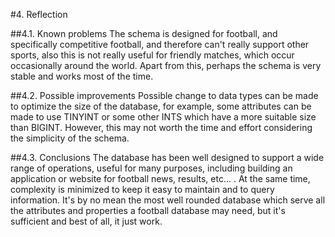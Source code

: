 #4. Reflection

##4.1. Known problems
The schema is designed for football, and specifically competitive football, and therefore can't really support other sports, also this is not really useful for friendly matches, which occur occasionally around the world. Apart from this, perhaps the schema is very stable and works most of the time.

##4.2. Possible improvements
Possible change to data types can be made to optimize the size of the database, for example, some attributes can be made to use TINYINT or some other INTS which have a more suitable size than BIGINT. However, this may not worth the time and effort considering the simplicity of the schema.

##4.3. Conclusions
The database has been well designed to support a wide range of operations, useful for many purposes, including building an application or website for football news, results, etc... . At the same time, complexity is minimized to keep it easy to maintain and to query information. It's by no mean the most well rounded database which serve all the attributes and properties a football database may need, but it's sufficient and best of all, it just work.
